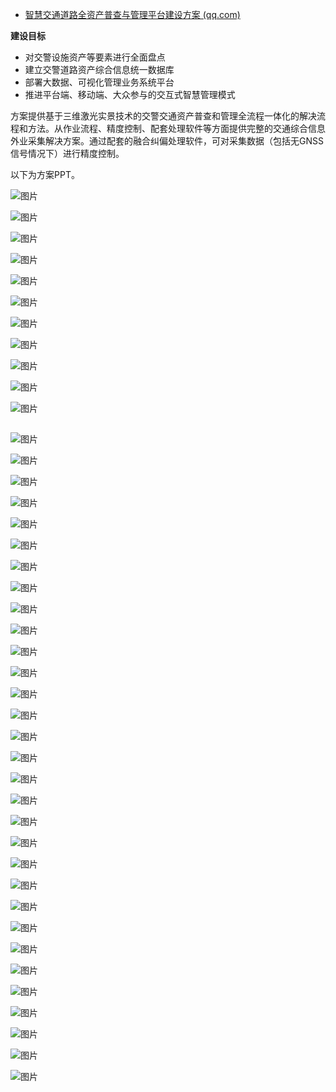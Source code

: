 - [智慧交通道路全资产普查与管理平台建设方案 (qq.com)](https://mp.weixin.qq.com/s/-52JhFeKHGrvk1JjkRf3CA)

**建设目标**

- 对交警设施资产等要素进行全面盘点
- 建立交警道路资产综合信息统一数据库
- 部署大数据、可视化管理业务系统平台
- 推进平台端、移动端、大众参与的交互式智慧管理模式

方案提供基于三维激光实景技术的交警交通资产普查和管理全流程一体化的解决流程和方法。从作业流程、精度控制、配套处理软件等方面提供完整的交通综合信息外业采集解决方案。通过配套的融合纠偏处理软件，可对采集数据（包括无GNSS信号情况下）进行精度控制。

以下为方案PPT。

![图片](https://mmbiz.qpic.cn/mmbiz_jpg/ZZicMHlkCqkO2m0ZI7HUpzMnDKmrC8GW2HsNiaoF464PnicR4H7vYRbdzh5RNGggMhxpenC9dkh9uFnxOsxMeCpEQ/640?wx_fmt=jpeg&wxfrom=5&wx_lazy=1&wx_co=1)

![图片](https://mmbiz.qpic.cn/mmbiz_jpg/ZZicMHlkCqkO2m0ZI7HUpzMnDKmrC8GW2dZ94icvxJibLaeNCTf1Yaias5GhGdWnWuZ9yGx1ctBlQ0IeGpWaibozmMg/640?wx_fmt=jpeg&wxfrom=5&wx_lazy=1&wx_co=1)

![图片](https://mmbiz.qpic.cn/mmbiz_jpg/ZZicMHlkCqkO2m0ZI7HUpzMnDKmrC8GW2xTvmYxQQNckgIJ33xruUmb3B5aoEWaiceic3nGu3YKc9AT6WbQ6x2XmQ/640?wx_fmt=jpeg&wxfrom=5&wx_lazy=1&wx_co=1)

![图片](https://mmbiz.qpic.cn/mmbiz_jpg/ZZicMHlkCqkO2m0ZI7HUpzMnDKmrC8GW2TvMBtm3aN0r74ZRp4vQxZHVRHHWg3kvJjkJsqJ4Cus2zeUtruYFjog/640?wx_fmt=jpeg&wxfrom=5&wx_lazy=1&wx_co=1)

![图片](https://mmbiz.qpic.cn/mmbiz_jpg/ZZicMHlkCqkO2m0ZI7HUpzMnDKmrC8GW2SNlM37ygNTBoEASaJsoaMELkFycELpPyw7KPs14yLwHNZkxkJ1KXicw/640?wx_fmt=jpeg&wxfrom=5&wx_lazy=1&wx_co=1)

![图片](https://mmbiz.qpic.cn/mmbiz_jpg/ZZicMHlkCqkO2m0ZI7HUpzMnDKmrC8GW2ORmrO6T10kEMOayAK4a4ibRJqG3qibhjfZc3cQGg00ibCum0mvcia6UHicg/640?wx_fmt=jpeg&wxfrom=5&wx_lazy=1&wx_co=1)

![图片](https://mmbiz.qpic.cn/mmbiz_jpg/ZZicMHlkCqkO2m0ZI7HUpzMnDKmrC8GW2WKuKjGHEDIIfCn6f3xsJfW85gNCaRnv1fKRMYvwVYoiamCjfIrZwbPw/640?wx_fmt=jpeg&wxfrom=5&wx_lazy=1&wx_co=1)

![图片](https://mmbiz.qpic.cn/mmbiz_jpg/ZZicMHlkCqkO2m0ZI7HUpzMnDKmrC8GW2bTa3K8n7r7ur6WBiaEc0SygPknkBQKiayBUR8KAhsQpuq5Q9CWJguGBg/640?wx_fmt=jpeg&wxfrom=5&wx_lazy=1&wx_co=1)

![图片](https://mmbiz.qpic.cn/mmbiz_jpg/ZZicMHlkCqkO2m0ZI7HUpzMnDKmrC8GW2jk6pl4CnHXqgX5dYK7mWFflj7weJB77IHt9ybicpdianNcBBE9aUMzDA/640?wx_fmt=jpeg&wxfrom=5&wx_lazy=1&wx_co=1)

![图片](https://mmbiz.qpic.cn/mmbiz_jpg/ZZicMHlkCqkO2m0ZI7HUpzMnDKmrC8GW2RRhJalkkMLGUu6q6ggcLwDTNT0WCmDEPuLUXBFqp5Ldiat8DfcibuWtw/640?wx_fmt=jpeg&wxfrom=5&wx_lazy=1&wx_co=1)

![图片](https://mmbiz.qpic.cn/mmbiz_jpg/ZZicMHlkCqkO2m0ZI7HUpzMnDKmrC8GW2HHlGAuxEbI84aXeQEVEraZnSr83KTEZT76DSr7IKry5DSCpbOEdTZw/640?wx_fmt=jpeg&wxfrom=5&wx_lazy=1&wx_co=1)

![图片](data:image/gif;base64,iVBORw0KGgoAAAANSUhEUgAAAAEAAAABCAYAAAAfFcSJAAAADUlEQVQImWNgYGBgAAAABQABh6FO1AAAAABJRU5ErkJggg==)

![图片](https://mmbiz.qpic.cn/mmbiz_jpg/ZZicMHlkCqkO2m0ZI7HUpzMnDKmrC8GW26HOmVN2tAdYesiaMmcQ8l3S72fNKsrBrES2Gp4j83XZ6bMVnMaPkTng/640?wx_fmt=jpeg&wxfrom=5&wx_lazy=1&wx_co=1)

![图片](https://mmbiz.qpic.cn/mmbiz_jpg/ZZicMHlkCqkO2m0ZI7HUpzMnDKmrC8GW2GBFB3iaBhyPa0qRicCwRice1rRw5xwdkPgC1myHpybk9NvazwiaRiaQKxNw/640?wx_fmt=jpeg&wxfrom=5&wx_lazy=1&wx_co=1)

![图片](https://mmbiz.qpic.cn/mmbiz_jpg/ZZicMHlkCqkO2m0ZI7HUpzMnDKmrC8GW2t1fl1Wu1yEnCwurMc2ZibSILtegUMjRj47oDfo9DK8oHjbUCoMjGe6A/640?wx_fmt=jpeg&wxfrom=5&wx_lazy=1&wx_co=1)

![图片](https://mmbiz.qpic.cn/mmbiz_jpg/ZZicMHlkCqkO2m0ZI7HUpzMnDKmrC8GW2JPWodCibfib3gzc24icBVzZ0xEL6QQlFlcTdsLLn3WEsbTSibhAzLOEGQQ/640?wx_fmt=jpeg&wxfrom=5&wx_lazy=1&wx_co=1)

![图片](https://mmbiz.qpic.cn/mmbiz_jpg/ZZicMHlkCqkO2m0ZI7HUpzMnDKmrC8GW2CCt30KAppRub4IBibmicM1FWL8WSQBbLaIIp6kAMM5icFtbeBNMGg0GSA/640?wx_fmt=jpeg&wxfrom=5&wx_lazy=1&wx_co=1)

![图片](https://mmbiz.qpic.cn/mmbiz_jpg/ZZicMHlkCqkO2m0ZI7HUpzMnDKmrC8GW2AdIOclbiaNOjqm8FibwM4eYBiaCicc7d5OFsNhiajdkUIPAM1gMTE4MF9ww/640?wx_fmt=jpeg&wxfrom=5&wx_lazy=1&wx_co=1)

![图片](https://mmbiz.qpic.cn/mmbiz_jpg/ZZicMHlkCqkO2m0ZI7HUpzMnDKmrC8GW2t8BZFQfuE9cJKWTsianJqPQ3icrlmDFGtZgicAdDBwegtB6H73W7Z5yYA/640?wx_fmt=jpeg&wxfrom=5&wx_lazy=1&wx_co=1)

![图片](https://mmbiz.qpic.cn/mmbiz_jpg/ZZicMHlkCqkO2m0ZI7HUpzMnDKmrC8GW2NLRLbNwzQa7picDclPXjoedfuzA0NepUEWd2g3cE5s8FOIibYCBHNSKA/640?wx_fmt=jpeg&wxfrom=5&wx_lazy=1&wx_co=1)

![图片](https://mmbiz.qpic.cn/mmbiz_jpg/ZZicMHlkCqkO2m0ZI7HUpzMnDKmrC8GW2c47TiaK3j4cFzEsFToiclheOibvjA7nwq67BjyshU5ahpy9112XuE67ow/640?wx_fmt=jpeg&wxfrom=5&wx_lazy=1&wx_co=1)

![图片](https://mmbiz.qpic.cn/mmbiz_jpg/ZZicMHlkCqkO2m0ZI7HUpzMnDKmrC8GW2ygDicDwZQk03M9L4iaicVJdZsh0NdXwaYTiceaqY2MVtDmqpFf8B6aSr3A/640?wx_fmt=jpeg&wxfrom=5&wx_lazy=1&wx_co=1)

![图片](https://mmbiz.qpic.cn/mmbiz_jpg/ZZicMHlkCqkO2m0ZI7HUpzMnDKmrC8GW2nJz5oSnFb1bibcSbkVedt2AEuvaFrqnJsa1nI8gDvncVIt4iax7jzNEQ/640?wx_fmt=jpeg&wxfrom=5&wx_lazy=1&wx_co=1)

![图片](https://mmbiz.qpic.cn/mmbiz_jpg/ZZicMHlkCqkO2m0ZI7HUpzMnDKmrC8GW2HsPH31OibJrFYaGY3rY0ypXXEoQ9Qu4B4ibhfnzDU4AoLSFJ3AR2sInw/640?wx_fmt=jpeg&wxfrom=5&wx_lazy=1&wx_co=1)

![图片](https://mmbiz.qpic.cn/mmbiz_jpg/ZZicMHlkCqkO2m0ZI7HUpzMnDKmrC8GW2QogRwJ69mhHeH9JQS66Vz8EiciaPb9HP7njrIvt1mVCpd9UlvhvItgow/640?wx_fmt=jpeg&wxfrom=5&wx_lazy=1&wx_co=1)

![图片](https://mmbiz.qpic.cn/mmbiz_jpg/ZZicMHlkCqkO2m0ZI7HUpzMnDKmrC8GW2M0B8792MaaUo8YXG0Gsd3PyibaJP5h9NPRoSCG9DDHXlnlib4YoFAFZQ/640?wx_fmt=jpeg&wxfrom=5&wx_lazy=1&wx_co=1)

![图片](https://mmbiz.qpic.cn/mmbiz_jpg/ZZicMHlkCqkO2m0ZI7HUpzMnDKmrC8GW2yIGJJhN7vLTf0LqaKc7rCeJWL3glePFMF5Hibaj44Ag3uWEgAXg255w/640?wx_fmt=jpeg&wxfrom=5&wx_lazy=1&wx_co=1)

![图片](https://mmbiz.qpic.cn/mmbiz_jpg/ZZicMHlkCqkO2m0ZI7HUpzMnDKmrC8GW2t0P5qZC9LCu9Zs3H37uUHw2Cuc28tRo1MpBIpTKDWoPiblZTwmDJu5w/640?wx_fmt=jpeg&wxfrom=5&wx_lazy=1&wx_co=1)

![图片](https://mmbiz.qpic.cn/mmbiz_jpg/ZZicMHlkCqkO2m0ZI7HUpzMnDKmrC8GW2gSB4Mfjpfp3EGcM8mDq19x6ibIMkVbiakZIw1A9IXMUcfFY9tF68KqoQ/640?wx_fmt=jpeg&wxfrom=5&wx_lazy=1&wx_co=1)

![图片](https://mmbiz.qpic.cn/mmbiz_jpg/ZZicMHlkCqkO2m0ZI7HUpzMnDKmrC8GW28S06f9edkCutAU6Ju8qQmbCnXbJhfVreKVEdI774xezvRG3UspZvxw/640?wx_fmt=jpeg&wxfrom=5&wx_lazy=1&wx_co=1)

![图片](https://mmbiz.qpic.cn/mmbiz_jpg/ZZicMHlkCqkO2m0ZI7HUpzMnDKmrC8GW21Z0lw9Xk7CsKX8WhEdtbmwe4hsDzGeYAvfibhzRuXKsLfLVpyLibSB5Q/640?wx_fmt=jpeg&wxfrom=5&wx_lazy=1&wx_co=1)

![图片](https://mmbiz.qpic.cn/mmbiz_jpg/ZZicMHlkCqkO2m0ZI7HUpzMnDKmrC8GW2dvdpdCMAGem1fDScxkAaMeUg6hq1j2GjicONZCMyZTdbibHeU9GYbUIw/640?wx_fmt=jpeg&wxfrom=5&wx_lazy=1&wx_co=1)

![图片](https://mmbiz.qpic.cn/mmbiz_jpg/ZZicMHlkCqkO2m0ZI7HUpzMnDKmrC8GW2xwKhkWA2Qa9LkS0ic4W5OL5f8PCahtQh6wIwVWiagpzqlqXzNqaUoribw/640?wx_fmt=jpeg&wxfrom=5&wx_lazy=1&wx_co=1)

![图片](https://mmbiz.qpic.cn/mmbiz_jpg/ZZicMHlkCqkO2m0ZI7HUpzMnDKmrC8GW2NOmkiapump8XTG8GvDXAhazj059HJDV0TrMQfCiaNe2aAe0bNhaI71ow/640?wx_fmt=jpeg&wxfrom=5&wx_lazy=1&wx_co=1)

![图片](https://mmbiz.qpic.cn/mmbiz_jpg/ZZicMHlkCqkO2m0ZI7HUpzMnDKmrC8GW2c0A9NrWWia7NPY3BVsD88ibBE9gguwkKIRQXdAzEWLltwzSLy52ExYnQ/640?wx_fmt=jpeg&wxfrom=5&wx_lazy=1&wx_co=1)

![图片](https://mmbiz.qpic.cn/mmbiz_jpg/ZZicMHlkCqkO2m0ZI7HUpzMnDKmrC8GW2c9A6pJNMrN70twhFfKYcMnUut848Upick3caBQbJnIEVIlXP1rXJbRA/640?wx_fmt=jpeg&wxfrom=5&wx_lazy=1&wx_co=1)

![图片](https://mmbiz.qpic.cn/mmbiz_jpg/ZZicMHlkCqkO2m0ZI7HUpzMnDKmrC8GW2x6vrV8xmjSNVhnFtza85zjJFnBNAj1Cq1Kxkd4mntXickBB1715YfPQ/640?wx_fmt=jpeg&wxfrom=5&wx_lazy=1&wx_co=1)

![图片](https://mmbiz.qpic.cn/mmbiz_jpg/ZZicMHlkCqkO2m0ZI7HUpzMnDKmrC8GW20AhdUiborbdiahVYzHSurHhJRPc7mgbYFkkCA8zK8SBDSZJiaUibFibtgog/640?wx_fmt=jpeg&wxfrom=5&wx_lazy=1&wx_co=1)

![图片](https://mmbiz.qpic.cn/mmbiz_jpg/ZZicMHlkCqkO2m0ZI7HUpzMnDKmrC8GW23553ZrZ8dGstuRUftdWsZcZdpwMa1r9LlX8UVeCOVRXTdG1xgjDKjw/640?wx_fmt=jpeg&wxfrom=5&wx_lazy=1&wx_co=1)

![图片](https://mmbiz.qpic.cn/mmbiz_jpg/ZZicMHlkCqkO2m0ZI7HUpzMnDKmrC8GW25OdXWQ2QND2EcHIwaS2zpD1VWHwUZmoFSKM2pMCrtEgDFgxPZE7uJQ/640?wx_fmt=jpeg&wxfrom=5&wx_lazy=1&wx_co=1)

![图片](https://mmbiz.qpic.cn/mmbiz_jpg/ZZicMHlkCqkO2m0ZI7HUpzMnDKmrC8GW2PVwEvykyx6poxqjAkLNfImaPbMhuaMzxaFyftYzAv6SdKCIcYQoMeQ/640?wx_fmt=jpeg&wxfrom=5&wx_lazy=1&wx_co=1)

![图片](https://mmbiz.qpic.cn/mmbiz_jpg/ZZicMHlkCqkO2m0ZI7HUpzMnDKmrC8GW2S16FjkmVN887JHaREckoReMfERsMshx2DDA13gsoMuCjvuRjMkmUFA/640?wx_fmt=jpeg&wxfrom=5&wx_lazy=1&wx_co=1)

![图片](https://mmbiz.qpic.cn/mmbiz_jpg/ZZicMHlkCqkO2m0ZI7HUpzMnDKmrC8GW2qxgL8wm1uLOdzEo3vtjoVwNdQ7BOIs4OzHrrP4ic4Uicx90B4Kx89LwQ/640?wx_fmt=jpeg&wxfrom=5&wx_lazy=1&wx_co=1)

